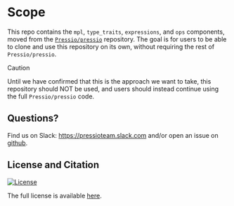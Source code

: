 
# Scope

This repo contains the `mpl`, `type_traits`, `expressions`, and `ops` components, moved from the [`Pressio/pressio`](https://github.com/Pressio/pressio) repository.
The goal is for users to be able to clone and use this repository on its own, without requiring the rest of `Pressio/pressio`.

> [!CAUTION]
> Until we have confirmed that this is the approach we want to take, this repository should NOT be used, and users should instead continue using the full `Pressio/pressio` code.

## Questions?

Find us on Slack: https://pressioteam.slack.com and/or
open an issue on [github](https://github.com/Pressio/pressio).


## License and Citation

[![License](https://img.shields.io/badge/License-BSD%203--Clause-blue.svg)](https://opensource.org/licenses/BSD-3-Clause)

The full license is available [here](https://github.com/Pressio/pressio-ops/blob/main/LICENSE).


<!-- ## Questions?
Find us on Slack: https://pressioteam.slack.com and/or
open an issue on [github](https://github.com/Pressio/pressio).

## License and Citation

[![License](https://img.shields.io/badge/License-BSD%203--Clause-blue.svg)](https://opensource.org/licenses/BSD-3-Clause)

The full license is available [here](https://pressio.github.io/various/license/).

At some point we plan to publish this, for now we have an arXiv preprint at: https://arxiv.org/abs/2003.07798.

 -->

<!-- [![Codecove](https://codecov.io/gh/Pressio/pressio/branch/master/graphs/badge.svg?precision=2)](https://codecov.io/gh/Pressio/pressio/branch/master) -->
